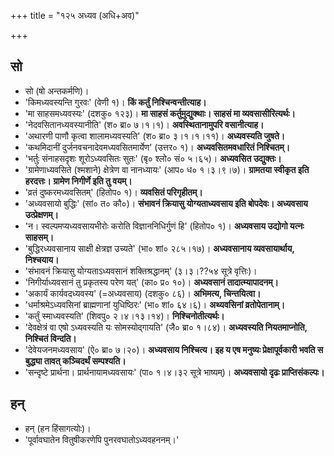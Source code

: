 +++
title = "१२५ अध्यव (अधि+अव)"

+++

## सो
- सो (षो अन्तकर्मणि)।
- 'किमध्यवस्यन्ति गुरवः' (वेणी १)। **किं कर्तुं निश्चिन्वन्तीत्याह।**
- 'मा साहसमध्यवस्यः' (दशकु० १२३)। **मा साहसं कर्तुमुद्युक्थाः। साहसं मा व्यवसासीरित्यर्थः।**
- 'नेदवसितानध्यवस्यानीति' (श० ब्रा० ७।१।१)। **अवस्थितानामुपरि वसानीत्याह।**
- 'अथारणी पाणौ कृत्वा शालामध्यवस्यति' (श० ब्रा० ३।१।१।११)। **अध्यवस्यति जुषते।**
- 'कथमिदानीं दुर्जनवचनादेवमध्यवसितमार्येण' (उत्तर० १)। **अध्यवसितमवधारितं निश्चितम्।**
- 'भर्तुः संनाहसदृशः शूरोऽध्यवसितः सुतः' (बृ० श्लो० सं० ५।६५)। **अध्यवसित उद्युक्तः।**
- 'ग्रामेणाध्यवसिते (श्मशाने) क्षेत्रेण वा नानध्यायः' (आप० ध० १।३।९।७)। **ग्रामतया स्वीकृत इति हरदत्तः। ग्रामेण निगीर्णे इति तु वयम्।**
- 'व्रतं दुष्करमध्यवसितम्' (हितोप० १)। **व्यवसितं परिगृहीतम्।**
- 'अध्यवसायो बुद्धिः' (सां० त० कौ०)। **संभावनं क्रियासु योग्यताध्यवसाय इति बोपदेवः। अध्यवसाय उत्प्रेक्षणम्।**
- 'न। स्वल्पमप्यध्यवसायभीरोः करोति विज्ञाननिधिर्गुणं हि' (हितोप० १)। **अध्यवसाय उद्योगो यत्नः साहसम्।**
- 'बुद्धिरध्यवसानाय साक्षी क्षेत्रज्ञ उच्यते' (भा० शां० २८५।१७)।  **अध्यवसानाय व्यवसायार्थाय, निश्चयाय।**
- 'संभावनं क्रियासु योग्यताऽध्यवसानं शक्तिश्रद्धानम्' (३।३।??५४ सूत्रे वृत्तिः)।
- 'निगीर्याध्यवसानं तु प्रकृतस्य परेण यत्' (का० प्र० १०)। **अध्यवसानं तादात्म्यापादनम्।**
- 'अकार्यं कार्यवदध्यवस्य' (=अध्यवसाय) (दशकु० ८६)। **अभिमत्य, चिन्तयित्वा।**
- 'धर्माश्रमेऽध्यवसिनां ब्राह्मणानां युधिष्ठिरः' (भा० शां० ६४।६)।  **अथ्यवसिनां व्रतोपेतानाम्।**
- 'कर्तुं स्माध्यवस्यति' (शिवपु० २।४।१३।१४)। **निश्चिनोतीत्यर्थः।**
- 'देवक्षेत्रं वा एषो ऽध्यवस्यति यः सोमस्योद्गायति' (जै० ब्रा० १।८४)। **अध्यवस्यति नियतमाप्नोति, निश्चितं विन्दति।**
- 'देवेयजनमध्यवसाय' (ऐ० ब्रा० ७।२०)। **अध्यवसाय निश्चित्य। इह य एष मनुष्यः प्रेक्षापूर्वकारी भवति स बुद्ध्या तावत् कञ्चिदर्थं सम्पश्यति।**
- 'सन्दृष्टे प्रार्थना। प्रार्थनायामध्यवसायः' (पा० १।४।३२ सूत्रे भाष्यम्)। **अध्यवसायो दृढः प्राप्तिसंकल्पः।**

## हन्
- हन् (हन हिंसागत्योः)।  
- 'पूर्वावघातेन वितुषीकरणेपि पुनरवघातोऽध्यवहननम्।'
